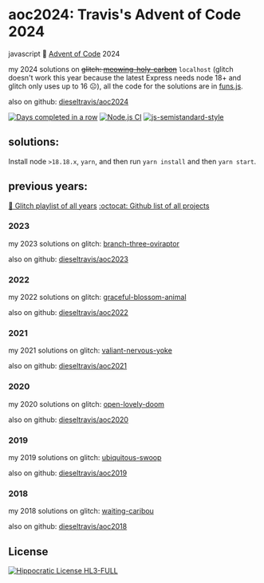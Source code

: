 # aoc2024: Travis's Advent of Code 2024

javascript 🎄 [Advent of Code](https://adventofcode.com/) 2024

my 2024 solutions on ~~glitch: [meowing-holy-carbon](https://meowing-holy-carbon.glitch.me/)~~ `localhost` (glitch doesn't work this year because the latest Express needs node 18+ and glitch only uses up to 16 ☹), all the code for the solutions are in [funs.js](https://github.com/dieseltravis/aoc2024/blob/main/public/funs.js).

also on github: [dieseltravis/aoc2024](https://github.com/dieseltravis/aoc2024)

[![Days completed in a row](https://img.shields.io/badge/⭐%20days%20in%20a%20row-3-blueviolet)](https://adventofcode.com/2024/) [![Node.js CI](https://github.com/dieseltravis/aoc2024/actions/workflows/node.js.yml/badge.svg)](https://github.com/dieseltravis/aoc2024/actions/workflows/node.js.yml) [![js-semistandard-style](https://img.shields.io/badge/code%20style-semistandard-brightgreen.svg?logo=javascript)](https://github.com/standard/semistandard)

## solutions:
Install node `>18.18.x`, `yarn`, and then run `yarn install` and then `yarn start`.

<!-- 
1. [day one](https://meowing-holy-carbon.glitch.me/day/01)
2. [day two](https://meowing-holy-carbon.glitch.me/day/02)
3. [day three](https://meowing-holy-carbon.glitch.me/day/03)
4. [day four](https://meowing-holy-carbon.glitch.me/day/04)
5. [day five](https://meowing-holy-carbon.glitch.me/day/05)
6. [day six](https://meowing-holy-carbon.glitch.me/day/06)
7. [day seven](https://meowing-holy-carbon.glitch.me/day/07)
8. [day eight](https://meowing-holy-carbon.glitch.me/day/08)
9. [day nine](https://meowing-holy-carbon.glitch.me/day/09)
10. [day ten](https://meowing-holy-carbon.glitch.me/day/10)
11. [day eleven](https://meowing-holy-carbon.glitch.me/day/11)
12. [day twelve](https://meowing-holy-carbon.glitch.me/day/12)
13. [day thirteen](https://meowing-holy-carbon.glitch.me/day/13)
14. [day fourteen](https://meowing-holy-carbon.glitch.me/day/14)
15. [day fifteen](https://meowing-holy-carbon.glitch.me/day/15)
16. [day sixteen](https://meowing-holy-carbon.glitch.me/day/16)
17. [day seventeen](https://meowing-holy-carbon.glitch.me/day/17)
18. [day eighteen](https://meowing-holy-carbon.glitch.me/day/18)
19. [day nineteen](https://meowing-holy-carbon.glitch.me/day/19)
20. [day twenty](https://meowing-holy-carbon.glitch.me/day/20)
21. [day twentyone](https://meowing-holy-carbon.glitch.me/day/21)
22. [day twentytwo](https://meowing-holy-carbon.glitch.me/day/22)
23. [day twentythree](https://meowing-holy-carbon.glitch.me/day/23)
24. [day twentyfour](https://meowing-holy-carbon.glitch.me/day/24)
25. [day twentyfive](https://meowing-holy-carbon.glitch.me/day/25)
    -->

## previous years:

[🎏 Glitch playlist of all years](https://glitch.com/@travishardiman/advent-of-code)
[:octocat: Github list of all projects](https://github.com/stars/dieseltravis/lists/advent-of-code)

### 2023

my 2023 solutions on glitch: [branch-three-oviraptor](https://branch-three-oviraptor.glitch.me/)

also on github: [dieseltravis/aoc2023](https://github.com/dieseltravis/aoc2023)

### 2022

my 2022 solutions on glitch: [graceful-blossom-animal](https://graceful-blossom-animal.glitch.me/)

also on github: [dieseltravis/aoc2022](https://github.com/dieseltravis/aoc2022)

### 2021

my 2021 solutions on glitch: [valiant-nervous-yoke](https://valiant-nervous-yoke.glitch.me/)

also on github: [dieseltravis/aoc2021](https://github.com/dieseltravis/aoc2021)

### 2020

my 2020 solutions on glitch: [open-lovely-doom](https://open-lovely-doom.glitch.me/)

also on github: [dieseltravis/aoc2020](https://github.com/dieseltravis/aoc2020)

### 2019

my 2019 solutions on glitch: [ubiquitous-swoop](https://ubiquitous-swoop.glitch.me/)

also on github: [dieseltravis/aoc2019](https://github.com/dieseltravis/aoc2019)

### 2018

my 2018 solutions on glitch: [waiting-caribou](https://waiting-caribou.glitch.me/)

also on github: [dieseltravis/aoc2018](https://github.com/dieseltravis/aoc2018)

## License

[![Hippocratic License HL3-FULL](https://img.shields.io/static/v1?label=Hippocratic%20License&message=HL3-FULL&labelColor=5e2751&color=bc8c3d)](https://firstdonoharm.dev/version/3/0/full.html)
